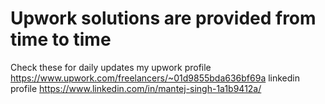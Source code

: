 # Upwork solutions are provided from time to time
Check these for daily updates
my upwork profile https://www.upwork.com/freelancers/~01d9855bda636bf69a
linkedin profile https://www.linkedin.com/in/mantej-singh-1a1b9412a/
